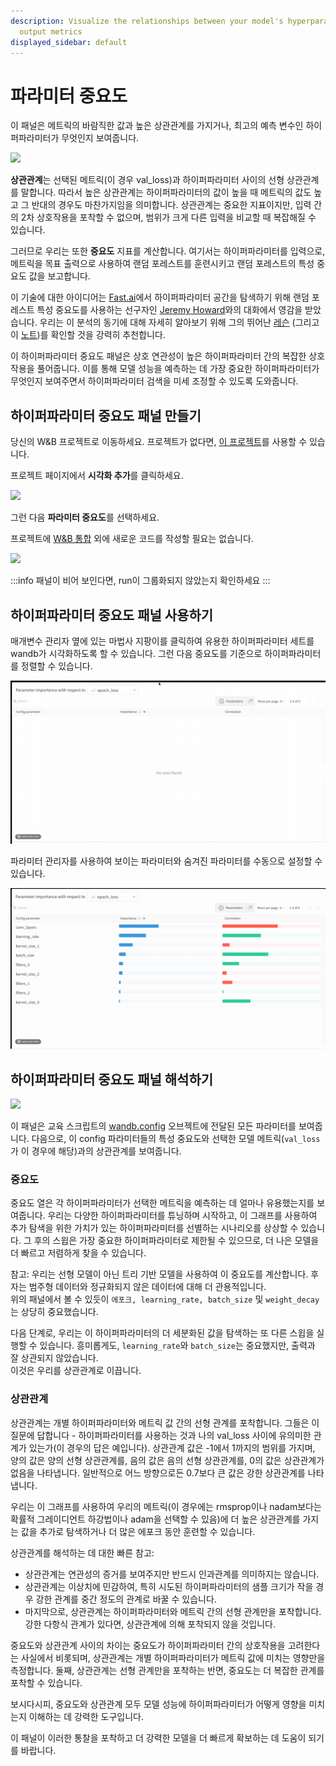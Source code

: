 ```yaml
---
description: Visualize the relationships between your model's hyperparameters and
  output metrics
displayed_sidebar: default
---
```


# 파라미터 중요도

이 패널은 메트릭의 바람직한 값과 높은 상관관계를 가지거나, 최고의 예측 변수인 하이퍼파라미터가 무엇인지 보여줍니다.

![](https://paper-attachments.dropbox.com/s\_B78AACEDFC4B6CE0BF245AA5C54750B01173E5A39173E03BE6F3ACF776A01267\_1578795733856\_image.png)

**상관관계**는 선택된 메트릭(이 경우 val_loss)과 하이퍼파라미터 사이의 선형 상관관계를 말합니다. 따라서 높은 상관관계는 하이퍼파라미터의 값이 높을 때 메트릭의 값도 높고 그 반대의 경우도 마찬가지임을 의미합니다. 상관관계는 중요한 지표이지만, 입력 간의 2차 상호작용을 포착할 수 없으며, 범위가 크게 다른 입력을 비교할 때 복잡해질 수 있습니다.

그러므로 우리는 또한 **중요도** 지표를 계산합니다. 여기서는 하이퍼파라미터를 입력으로, 메트릭을 목표 출력으로 사용하여 랜덤 포레스트를 훈련시키고 랜덤 포레스트의 특성 중요도 값을 보고합니다.

이 기술에 대한 아이디어는 [Fast.ai](http://fast.ai)에서 하이퍼파라미터 공간을 탐색하기 위해 랜덤 포레스트 특성 중요도를 사용하는 선구자인 [Jeremy Howard](https://twitter.com/jeremyphoward)와의 대화에서 영감을 받았습니다. 우리는 이 분석의 동기에 대해 자세히 알아보기 위해 그의 뛰어난 [레슨](http://course18.fast.ai/lessonsml1/lesson4.html) (그리고 이 [노트](https://forums.fast.ai/t/wiki-lesson-thread-lesson-4/7540))를 확인할 것을 강력히 추천합니다.

이 하이퍼파라미터 중요도 패널은 상호 연관성이 높은 하이퍼파라미터 간의 복잡한 상호작용을 풀어줍니다. 이를 통해 모델 성능을 예측하는 데 가장 중요한 하이퍼파라미터가 무엇인지 보여주면서 하이퍼파라미터 검색을 미세 조정할 수 있도록 도와줍니다.

## 하이퍼파라미터 중요도 패널 만들기

당신의 W&B 프로젝트로 이동하세요. 프로젝트가 없다면, [이 프로젝트](https://app.wandb.ai/sweep/simpsons)를 사용할 수 있습니다.

프로젝트 페이지에서 **시각화 추가**를 클릭하세요.

![](https://paper-attachments.dropbox.com/s\_B78AACEDFC4B6CE0BF245AA5C54750B01173E5A39173E03BE6F3ACF776A01267\_1578795570241\_image.png)

그런 다음 **파라미터 중요도**를 선택하세요.

프로젝트에 [W&B 통합](https://docs.wandb.com/quickstart) 외에 새로운 코드를 작성할 필요는 없습니다.

![](https://paper-attachments.dropbox.com/s\_B78AACEDFC4B6CE0BF245AA5C54750B01173E5A39173E03BE6F3ACF776A01267\_1578795636072\_image.png)

:::info
패널이 비어 보인다면, run이 그룹화되지 않았는지 확인하세요
:::

## 하이퍼파라미터 중요도 패널 사용하기

매개변수 관리자 옆에 있는 마법사 지팡이를 클릭하여 유용한 하이퍼파라미터 세트를 wandb가 시각화하도록 할 수 있습니다. 그런 다음 중요도를 기준으로 하이퍼파라미터를 정렬할 수 있습니다.

![자동 파라미터 시각화 사용](/images/app_ui/hyperparameter_importance_panel.gif)

파라미터 관리자를 사용하여 보이는 파라미터와 숨겨진 파라미터를 수동으로 설정할 수 있습니다.

![보이는 필드와 숨겨진 필드 수동 설정](/images/app_ui/hyperparameter_importance_panel_manual.gif)

## 하이퍼파라미터 중요도 패널 해석하기

![](https://paper-attachments.dropbox.com/s\_B78AACEDFC4B6CE0BF245AA5C54750B01173E5A39173E03BE6F3ACF776A01267\_1578798509642\_image.png)

이 패널은 교육 스크립트의 [wandb.config](https://docs.wandb.com/library/python/config) 오브젝트에 전달된 모든 파라미터를 보여줍니다. 다음으로, 이 config 파라미터들의 특성 중요도와 선택한 모델 메트릭(`val_loss`가 이 경우에 해당)과의 상관관계를 보여줍니다.

### 중요도

중요도 열은 각 하이퍼파라미터가 선택한 메트릭을 예측하는 데 얼마나 유용했는지를 보여줍니다. 우리는 다양한 하이퍼파라미터를 튜닝하며 시작하고, 이 그래프를 사용하여 추가 탐색을 위한 가치가 있는 하이퍼파라미터를 선별하는 시나리오를 상상할 수 있습니다. 그 후의 스윕은 가장 중요한 하이퍼파라미터로 제한될 수 있으므로, 더 나은 모델을 더 빠르고 저렴하게 찾을 수 있습니다.

참고: 우리는 선형 모델이 아닌 트리 기반 모델을 사용하여 이 중요도를 계산합니다. 후자는 범주형 데이터와 정규화되지 않은 데이터에 대해 더 관용적입니다.\
위의 패널에서 볼 수 있듯이 `에포크, learning_rate, batch_size` 및 `weight_decay`는 상당히 중요했습니다.

다음 단계로, 우리는 이 하이퍼파라미터의 더 세분화된 값을 탐색하는 또 다른 스윕을 실행할 수 있습니다. 흥미롭게도, `learning_rate`와 `batch_size`는 중요했지만, 출력과 잘 상관되지 않았습니다.\
이것은 우리를 상관관계로 이끕니다.

### 상관관계

상관관계는 개별 하이퍼파라미터와 메트릭 값 간의 선형 관계를 포착합니다. 그들은 이 질문에 답합니다 - 하이퍼파라미터를 사용하는 것과 나의 val_loss 사이에 유의미한 관계가 있는가(이 경우의 답은 예입니다). 상관관계 값은 -1에서 1까지의 범위를 가지며, 양의 값은 양의 선형 상관관계를, 음의 값은 음의 선형 상관관계를, 0의 값은 상관관계가 없음을 나타냅니다. 일반적으로 어느 방향으로든 0.7보다 큰 값은 강한 상관관계를 나타냅니다.

우리는 이 그래프를 사용하여 우리의 메트릭(이 경우에는 rmsprop이나 nadam보다는 확률적 그레이디언트 하강법이나 adam을 선택할 수 있음)에 더 높은 상관관계를 가지는 값을 추가로 탐색하거나 더 많은 에포크 동안 훈련할 수 있습니다.

상관관계를 해석하는 데 대한 빠른 참고:

* 상관관계는 연관성의 증거를 보여주지만 반드시 인과관계를 의미하지는 않습니다.
* 상관관계는 이상치에 민감하여, 특히 시도된 하이퍼파라미터의 샘플 크기가 작을 경우 강한 관계를 중간 정도의 관계로 바꿀 수 있습니다.
* 마지막으로, 상관관계는 하이퍼파라미터와 메트릭 간의 선형 관계만을 포착합니다. 강한 다항식 관계가 있다면, 상관관계에 의해 포착되지 않을 것입니다.

중요도와 상관관계 사이의 차이는 중요도가 하이퍼파라미터 간의 상호작용을 고려한다는 사실에서 비롯되며, 상관관계는 개별 하이퍼파라미터가 메트릭 값에 미치는 영향만을 측정합니다. 둘째, 상관관계는 선형 관계만을 포착하는 반면, 중요도는 더 복잡한 관계를 포착할 수 있습니다.

보시다시피, 중요도와 상관관계 모두 모델 성능에 하이퍼파라미터가 어떻게 영향을 미치는지 이해하는 데 강력한 도구입니다.

이 패널이 이러한 통찰을 포착하고 더 강력한 모델을 더 빠르게 확보하는 데 도움이 되기를 바랍니다.